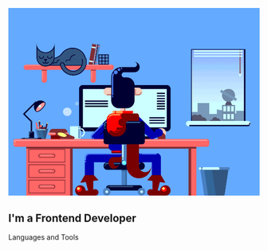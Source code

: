 ![Header](https://github.com/deraf123/deraf123/blob/main/assets/veb-programmist.gif)

## I'm a Frontend Developer 

Languages and Tools
